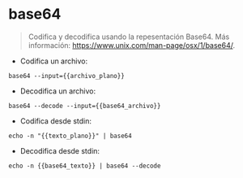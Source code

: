 # base64

> Codifica y decodifica usando la repesentación Base64.
> Más información: <https://www.unix.com/man-page/osx/1/base64/>.

- Codifica un archivo:

`base64 --input={{archivo_plano}}`

- Decodifica un archivo:

`base64 --decode --input={{base64_archivo}}`

- Codifica desde stdin:

`echo -n "{{texto_plano}}" | base64`

- Decodifica desde stdin:

`echo -n {{base64_texto}} | base64 --decode`
